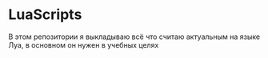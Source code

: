 # LuaScripts
В этом репозитории я выкладываю всё что считаю актуальным на языке Луа, в основном он нужен в учебных целях
